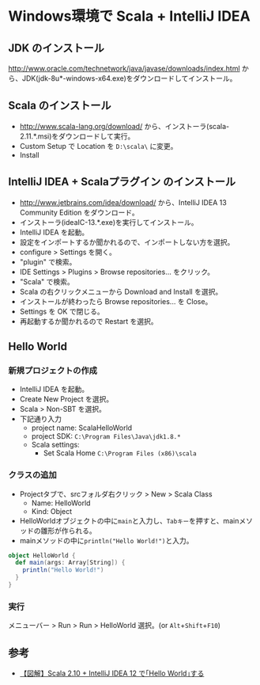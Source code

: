 # Windows環境で Scala + IntelliJ IDEA

## JDK のインストール
<http://www.oracle.com/technetwork/java/javase/downloads/index.html> から、JDK(jdk-8u*-windows-x64.exe)をダウンロードしてインストール。

## Scala のインストール
- <http://www.scala-lang.org/download/> から、インストーラ(scala-2.11.*.msi)をダウンロードして実行。
- Custom Setup で Location を `D:\scala\` に変更。
- Install

## IntelliJ IDEA + Scalaプラグイン のインストール
- <http://www.jetbrains.com/idea/download/> から、IntelliJ IDEA 13 Community Edition をダウンロード。
- インストーラ(ideaIC-13.*.exe)を実行してインストール。
- IntelliJ IDEA を起動。
- 設定をインポートするか聞かれるので、インポートしない方を選択。
- configure > Settings を開く。
- "plugin" で検索。
- IDE Settings > Plugins > Browse repositories... をクリック。
- "Scala" で検索。
- Scala の右クリックメニューから Download and Install を選択。
- インストールが終わったら Browse repositories... を Close。
- Settings を OK で閉じる。
- 再起動するか聞かれるので Restart を選択。

## Hello World
### 新規プロジェクトの作成
- IntelliJ IDEA を起動。
- Create New Project を選択。
- Scala > Non-SBT を選択。
- 下記通り入力
  - project name: ScalaHelloWorld
  - project SDK: `C:\Program Files\Java\jdk1.8.*`
  - Scala settings:
    - Set Scala Home `C:\Program Files (x86)\scala`

### クラスの追加
- Projectタブで、srcフォルダ右クリック > New > Scala Class
  - Name: HelloWorld
  - Kind: Object
- HelloWorldオブジェクトの中に`main`と入力し、`Tabキー`を押すと、mainメソッドの雛形が作られる。
- mainメソッドの中に`println("Hello World!")`と入力。

```scala:HelloWorld.scala
object HelloWorld {
  def main(args: Array[String]) {
    println("Hello World!")
  }
}
```

### 実行
メニューバー > Run > Run > HelloWorld 選択。(or `Alt`+`Shift`+`F10`)

## 参考
- [【図解】Scala 2.10 + IntelliJ IDEA 12 で｢Hello World｣する](http://qiita.com/suin/items/33ba576b3a253d7fa709)
